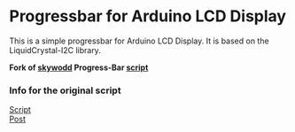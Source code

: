 # Progressbar for Arduino LCD Display
This is a simple progressbar for Arduino LCD Display. It is based on the LiquidCrystal-I2C library.

**Fork of [skywodd](https://www.carnetdumaker.net/membres/skywodd/) Progress-Bar [script](https://www.carnetdumaker.net/articles/faire-une-barre-de-progression-avec-arduino-et-liquidcrystal/)**



### Info for the original script
[Script](https://www.carnetdumaker.net/snippets/4/)  
[Post](https://www.carnetdumaker.net/articles/faire-une-barre-de-progression-avec-arduino-et-liquidcrystal/)
